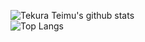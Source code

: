 ![Tekura Teimu's github stats](https://github-readme-stats.vercel.app/api?username=diglateam3&show_icons=true&count_private=true)<br>
![Top Langs](https://github-readme-stats.vercel.app/api/top-langs/?username=diglateam3)
<!--
**diglateam3/diglateam3** is a ✨ _special_ ✨ repository because its `README.md` (this file) appears on your GitHub profile.

Here are some ideas to get you started:

- 🔭 I’m currently working on ...
- 🌱 I’m currently learning ...
- 👯 I’m looking to collaborate on ...
- 🤔 I’m looking for help with ...
- 💬 Ask me about ...
- 📫 How to reach me: ...
- 😄 Pronouns: ...
- ⚡ Fun fact: ...
-->
